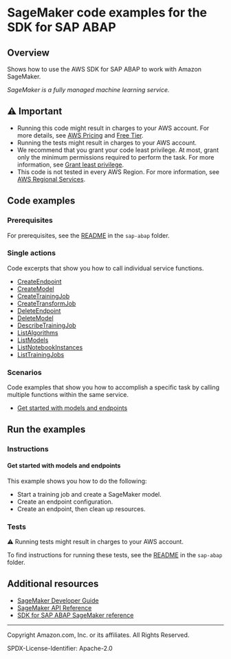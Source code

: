 # SageMaker code examples for the SDK for SAP ABAP

## Overview

Shows how to use the AWS SDK for SAP ABAP to work with Amazon SageMaker.

<!--custom.overview.start-->
<!--custom.overview.end-->

_SageMaker is a fully managed machine learning service._

## ⚠ Important

* Running this code might result in charges to your AWS account. For more details, see [AWS Pricing](https://aws.amazon.com/pricing/) and [Free Tier](https://aws.amazon.com/free/).
* Running the tests might result in charges to your AWS account.
* We recommend that you grant your code least privilege. At most, grant only the minimum permissions required to perform the task. For more information, see [Grant least privilege](https://docs.aws.amazon.com/IAM/latest/UserGuide/best-practices.html#grant-least-privilege).
* This code is not tested in every AWS Region. For more information, see [AWS Regional Services](https://aws.amazon.com/about-aws/global-infrastructure/regional-product-services).

<!--custom.important.start-->
<!--custom.important.end-->

## Code examples

### Prerequisites

For prerequisites, see the [README](../../README.md#Prerequisites) in the `sap-abap` folder.


<!--custom.prerequisites.start-->
<!--custom.prerequisites.end-->

### Single actions

Code excerpts that show you how to call individual service functions.

- [CreateEndpoint](zcl_aws1_sgm_actions.clas.abap#L120)
- [CreateModel](zcl_aws1_sgm_actions.clas.abap#L170)
- [CreateTrainingJob](zcl_aws1_sgm_actions.clas.abap#L201)
- [CreateTransformJob](zcl_aws1_sgm_actions.clas.abap#L334)
- [DeleteEndpoint](zcl_aws1_sgm_actions.clas.abap#L399)
- [DeleteModel](zcl_aws1_sgm_actions.clas.abap#L432)
- [DescribeTrainingJob](zcl_aws1_sgm_actions.clas.abap#L454)
- [ListAlgorithms](zcl_aws1_sgm_actions.clas.abap#L475)
- [ListModels](zcl_aws1_sgm_actions.clas.abap#L496)
- [ListNotebookInstances](zcl_aws1_sgm_actions.clas.abap#L517)
- [ListTrainingJobs](zcl_aws1_sgm_actions.clas.abap#L537)

### Scenarios

Code examples that show you how to accomplish a specific task by calling multiple
functions within the same service.

- [Get started with models and endpoints](zcl_aws1_sgm_scenario.clas.abap)


<!--custom.examples.start-->
<!--custom.examples.end-->

## Run the examples

### Instructions


<!--custom.instructions.start-->
<!--custom.instructions.end-->



#### Get started with models and endpoints

This example shows you how to do the following:

- Start a training job and create a SageMaker model.
- Create an endpoint configuration.
- Create an endpoint, then clean up resources.

<!--custom.scenario_prereqs.sagemaker_Scenario_GettingStarted.start-->
<!--custom.scenario_prereqs.sagemaker_Scenario_GettingStarted.end-->


<!--custom.scenarios.sagemaker_Scenario_GettingStarted.start-->
<!--custom.scenarios.sagemaker_Scenario_GettingStarted.end-->

### Tests

⚠ Running tests might result in charges to your AWS account.


To find instructions for running these tests, see the [README](../../README.md#Tests)
in the `sap-abap` folder.



<!--custom.tests.start-->
<!--custom.tests.end-->

## Additional resources

- [SageMaker Developer Guide](https://docs.aws.amazon.com/sagemaker/latest/dg/whatis.html)
- [SageMaker API Reference](https://docs.aws.amazon.com/sagemaker/latest/APIReference/Welcome.html)
- [SDK for SAP ABAP SageMaker reference](https://docs.aws.amazon.com/sdk-for-sap-abap/v1/api/latest/sgm/index.html)

<!--custom.resources.start-->
<!--custom.resources.end-->

---

Copyright Amazon.com, Inc. or its affiliates. All Rights Reserved.

SPDX-License-Identifier: Apache-2.0